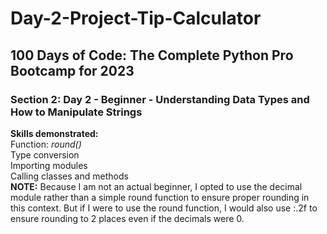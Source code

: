 # Day-2-Project-Tip-Calculator
<h2>100 Days of Code: The Complete Python Pro Bootcamp for 2023</h2>
<h3>Section 2: Day 2 - Beginner - Understanding Data Types and How to Manipulate Strings</h3>
<b>Skills demonstrated:</b><br>
Function: <i>round()</i><br>
Type conversion<br>
Importing modules<br>
Calling classes and methods<br>
<b>NOTE:</b> Because I am not an actual beginner, I opted to use the decimal module rather than a simple round function to ensure proper rounding in this context. But if I were to use the round function, I would also use :.2f to ensure rounding to 2 places even if the decimals were 0.
